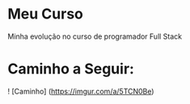 # Meu Curso
 Minha evolução no curso de programador Full Stack
# Caminho a Seguir:
! [Caminho] (https://imgur.com/a/5TCN0Be)